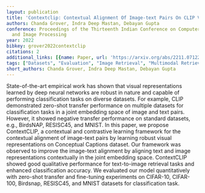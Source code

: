 ```yaml
---
layout: publication
title: 'Contextclip: Contextual Alignment Of Image-text Pairs On CLIP Visual Representations'
authors: Chanda Grover, Indra Deep Mastan, Debayan Gupta
conference: Proceedings of the Thirteenth Indian Conference on Computer Vision, Graphics
  and Image Processing
year: 2022
bibkey: grover2022contextclip
citations: 2
additional_links: [{name: Paper, url: 'https://arxiv.org/abs/2211.07122'}]
tags: ["Datasets", "Evaluation", "Image Retrieval", "Multimodal Retrieval", "Self-Supervised"]
short_authors: Chanda Grover, Indra Deep Mastan, Debayan Gupta
---
```

State-of-the-art empirical work has shown that visual representations learned
by deep neural networks are robust in nature and capable of performing
classification tasks on diverse datasets. For example, CLIP demonstrated
zero-shot transfer performance on multiple datasets for classification tasks in
a joint embedding space of image and text pairs. However, it showed negative
transfer performance on standard datasets, e.g., BirdsNAP, RESISC45, and MNIST.
In this paper, we propose ContextCLIP, a contextual and contrastive learning
framework for the contextual alignment of image-text pairs by learning robust
visual representations on Conceptual Captions dataset. Our framework was
observed to improve the image-text alignment by aligning text and image
representations contextually in the joint embedding space. ContextCLIP showed
good qualitative performance for text-to-image retrieval tasks and enhanced
classification accuracy. We evaluated our model quantitatively with zero-shot
transfer and fine-tuning experiments on CIFAR-10, CIFAR-100, Birdsnap,
RESISC45, and MNIST datasets for classification task.